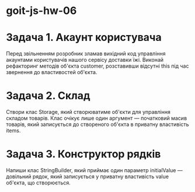 # goit-js-hw-06

# Задача 1. Акаунт користувача

Перед звільненням розробник зламав вихідний код управління акаунтами користувачів нашого сервісу доставки їжі. Виконай рефакторинг методів об'єкта customer, розставивши відсутні this під час звернення до властивостей об'єкта.

# Задача 2. Склад

Створи клас Storage, який створюватиме об'єкти для управління складом товарів. Клас очікує лише один аргумент — початковий масив товарів, який записується до створеного об'єкта в приватну властивість items.

# Задача 3. Конструктор рядків

Напиши клас StringBuilder, який приймає один параметр initialValue — довільний рядок, який записується у приватну властивість value об'єкта, що створюється.